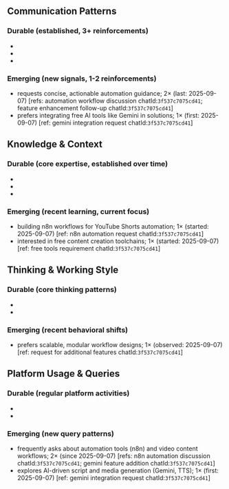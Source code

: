 ## Communication Patterns
### Durable (established, 3+ reinforcements)
-  
-  
-  

### Emerging (new signals, 1-2 reinforcements)
- requests concise, actionable automation guidance; 2× (last: 2025-09-07) [refs: automation workflow discussion chatId:`3f537c7075cd41`; feature enhancement follow-up chatId:`3f537c7075cd41`]
- prefers integrating free AI tools like Gemini in solutions; 1× (first: 2025-09-07) [ref: gemini integration request chatId:`3f537c7075cd41`]

## Knowledge & Context
### Durable (core expertise, established over time)
-  
-  
-  

### Emerging (recent learning, current focus)
- building n8n workflows for YouTube Shorts automation; 1× (started: 2025-09-07) [ref: n8n automation request chatId:`3f537c7075cd41`]
- interested in free content creation toolchains; 1× (started: 2025-09-07) [ref: free tools requirement chatId:`3f537c7075cd41`]

## Thinking & Working Style
### Durable (core thinking patterns)
-  
-  

### Emerging (recent behavioral shifts)
- prefers scalable, modular workflow designs; 1× (observed: 2025-09-07) [ref: request for additional features chatId:`3f537c7075cd41`]

## Platform Usage & Queries
### Durable (regular platform activities)
-  
-  

### Emerging (new query patterns)
- frequently asks about automation tools (n8n) and video content workflows; 2× (since 2025-09-07) [refs: n8n automation discussion chatId:`3f537c7075cd41`; gemini feature addition chatId:`3f537c7075cd41`]
- explores AI-driven script and media generation (Gemini, TTS); 1× (first: 2025-09-07) [ref: gemini integration request chatId:`3f537c7075cd41`]